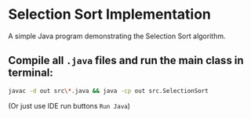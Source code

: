 # Selection Sort Implementation

A simple Java program demonstrating the Selection Sort algorithm.

## Compile all `.java` files and run the main class in terminal:
```bash
javac -d out src\*.java && java -cp out src.SelectionSort
```
(Or just use IDE run buttons `Run Java`)
